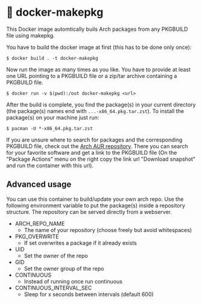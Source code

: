 # 🐋 docker-makepkg

This Docker image automtically buils Arch packages from any PKGBUILD file using makepkg.

You have to build the docker image at first (this has to be done only once):

```
$ docker build . -t docker-makepkg
```

Now run the image as many times as you like. You have to provide at least one URL pointing to a PKGBUILD file or a zip/tar archive containing a PKGBUILD file.

```
$ docker run -v $(pwd):/out docker-makepkg <url>
```

After the build is complete, you find the package(s) in your current directory (the package(s) names end with `...-x86_64.pkg.tar.zst`). To install the package(s) on your machine just run:

```
$ pacman -U *-x86_64.pkg.tar.zst
```

If you are unsure where to search for packages and the corresponding PKGBUILD file, check out the [Arch AUR repository](https://aur.archlinux.org/packages). There you can search for your favorite software and get a link to the PKGBUILD file (On the "Package Actions" menu on the right copy the link url "Download snapshot" and run the container with this url).

## Advanced usage

You can use this container to build/update your own arch repo. Use the following environment variable to put the package(s) inside a repository structure. The repository can be served directly from a webserver.

- ARCH_REPO_NAME
  - The name of your repository (choose freely but avoid whitespaces)
- PKG_OVERWRITE
  - If set overwrites a package if it already exists
- UID
  - Set the owner of the repo
- GID
  - Set the owner group of the repo
- CONTINUOUS
  - Instead of running once run continuous
- CONTINUOUS_INTERVAL_SEC
  - Sleep for x seconds between intervals (default 600)
